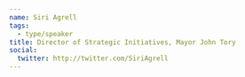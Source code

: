 ```yaml
---
name: Siri Agrell
tags:
  - type/speaker
title: Director of Strategic Initiatives, Mayor John Tory
social:
  twitter: http://twitter.com/SiriAgrell
---
```

